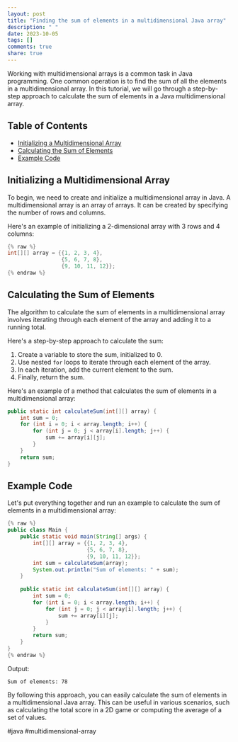 ```yaml
---
layout: post
title: "Finding the sum of elements in a multidimensional Java array"
description: " "
date: 2023-10-05
tags: []
comments: true
share: true
---
```


Working with multidimensional arrays is a common task in Java programming. One common operation is to find the sum of all the elements in a multidimensional array. In this tutorial, we will go through a step-by-step approach to calculate the sum of elements in a Java multidimensional array.

## Table of Contents
- [Initializing a Multidimensional Array](#initializing-a-multidimensional-array)
- [Calculating the Sum of Elements](#calculating-the-sum-of-elements)
- [Example Code](#example-code)

## Initializing a Multidimensional Array
To begin, we need to create and initialize a multidimensional array in Java. A multidimensional array is an array of arrays. It can be created by specifying the number of rows and columns.

Here's an example of initializing a 2-dimensional array with 3 rows and 4 columns:

```java
{% raw %}
int[][] array = {{1, 2, 3, 4},
                 {5, 6, 7, 8},
                 {9, 10, 11, 12}};
{% endraw %}
```

## Calculating the Sum of Elements
The algorithm to calculate the sum of elements in a multidimensional array involves iterating through each element of the array and adding it to a running total.

Here's a step-by-step approach to calculate the sum:

1. Create a variable to store the sum, initialized to 0.
2. Use nested `for` loops to iterate through each element of the array.
3. In each iteration, add the current element to the sum.
4. Finally, return the sum.

Here's an example of a method that calculates the sum of elements in a multidimensional array:

```java
public static int calculateSum(int[][] array) {
    int sum = 0;
    for (int i = 0; i < array.length; i++) {
        for (int j = 0; j < array[i].length; j++) {
            sum += array[i][j];
        }
    }
    return sum;
}
```

## Example Code
Let's put everything together and run an example to calculate the sum of elements in a multidimensional array:

```java
{% raw %}
public class Main {
    public static void main(String[] args) {
        int[][] array = {{1, 2, 3, 4},
                         {5, 6, 7, 8},
                         {9, 10, 11, 12}};
        int sum = calculateSum(array);
        System.out.println("Sum of elements: " + sum);
    }
    
    public static int calculateSum(int[][] array) {
        int sum = 0;
        for (int i = 0; i < array.length; i++) {
            for (int j = 0; j < array[i].length; j++) {
                sum += array[i][j];
            }
        }
        return sum;
    }
}
{% endraw %}
```

Output:
```
Sum of elements: 78
```

By following this approach, you can easily calculate the sum of elements in a multidimensional Java array. This can be useful in various scenarios, such as calculating the total score in a 2D game or computing the average of a set of values.

#java #multidimensional-array